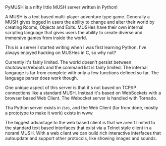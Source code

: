 PyMUSH is a nifty little MUSH server written in Python!A MUSH is a text based multi-player adventure type game. Generally a MUSH giveslogged in users the ability to change and alter their world by creating Rooms,Objects and Exits. MUSHes have their own internal scripting language that givesusers the ability to create diverse and immersive games from inside the world.This is a server I started writing when I was first learning Python. I've alwaysenjoyed hacking on MUSHes in C, so why not?Currently it's fairly limited. The world doesn't persist betweenshutdowns/reboots and the command list is fairly limited. The internal langaugeis far from complete with only a few functions defined so far. The languageparser does work though.One unique aspect of this server is that it's not based on TCP/IP connectionslike a standard MUSH. Instead it's based on WebSockets with a browser based WebClient. The Webocket server is handled with Tornado.Tha Python server exists in /src, and the Web Client (far from done, mostly aprototype to make it work) exists in www.The biggest advantage to the web based client is that we aren't limited to thestandard text based interfaces that exist via a Telnet style client in a noramlMUSH. With a web client we can build rich interactive interfaces thatautoupdate and support other protocols, like showing images and sounds.